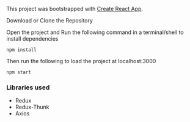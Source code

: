 This project was bootstrapped with [Create React App](https://github.com/facebook/create-react-app).

Download or Clone the Repository

Open the project and Run the following command in a terminal/shell to install dependencies

```
npm install
```

Then run the following to load the project at localhost:3000

```
npm start
```

 ### Libraries used
 - Redux
 - Redux-Thunk
 - Axios

